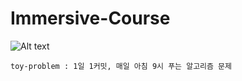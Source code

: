 # Immersive-Course


![Alt text](../svc-logo.jpg)

```
toy-problem : 1일 1커밋, 매일 아침 9시 푸는 알고리즘 문제

```
